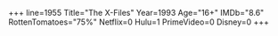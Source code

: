 +++
line=1955
Title="The X-Files"
Year=1993
Age="16+"
IMDb="8.6"
RottenTomatoes="75%"
Netflix=0
Hulu=1
PrimeVideo=0
Disney=0
+++

